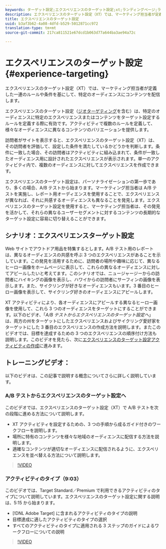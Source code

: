 ```yaml
---
keywords: ターゲット設定;エクスペリエンスのターゲット設定;xt;ランディングページ;ランディングページキャンペーン
description: エクスペリエンスのターゲット設定（XT）では、マーケティング担当者が定義した一連のルールや条件を基にして、特定のオーディエンスにコンテンツを配信します。
title: エクスペリエンスのターゲット設定
uuid: b3af3b62-4a08-4dfd-b529-5012871cc972
translation-type: tm+mt
source-git-commit: 217ca811521e67dcd1b063d77a644ba3ae94a72c

---
```



# エクスペリエンスのターゲット設定{#experience-targeting}

エクスペリエンスのターゲット設定（XT）では、マーケティング担当者が定義した一連のルールや条件を基にして、特定のオーディエンスにコンテンツを配信します。

エクスペリエンスのターゲット設定（[ジオターゲティング](/help/c-target/c-audiences/c-target-rules/geo.md)を含む）は、特定のオーディエンスに特定のエクスペリエンスまたはコンテンツをターゲット設定するルールを定義する際に有効です。アクティビティで複数のルールを定義して、様々なオーディエンスに異なるコンテンツのバリエーションを提供します。

訪問者がサイトを表示すると、エクスペリエンスのターゲット設定（XT）は、その訪問者を評価して、設定した条件を満たしているかどうかを判断します。条件に一致した場合、その訪問者はアクティビティに組み込まれて、条件が一致したオーディエンス用に設計されたエクスペリエンスが表示されます。単一のアクティビティ内で、複数のオーディエンスに対してエクスペリエンスを作成できます。

エクスペリエンスのターゲット設定は、パーソナライゼーションの第一歩であり、多くの場合、A/B テストから始まります。マーケティング担当者は A/B テストを実施し、レポート用オーディエンスを使用することで、エクスペリエンスが異なれば、それに共感するオーディエンスも異なることを発見します。エクスペリエンスのターゲット設定を使用すると、マーケティング担当者は、その発見を活かして、それらの異なるユーザーセグメントに対するコンテンツの長期的なターゲット設定に容易に切り替えることができます。

## シナリオ：エクスペリエンスターゲット設定

Web サイトでアウトドア用品を特集するとします。A/B テスト用のレポートは、異なるオーディエンスの共感を呼ぶ 3 つのエクスペリエンスがあることを示しています。この発見を活用するために、訪問者の場所や趣味に応じて、異なるヒーロー画像をホームページに表示して、これらの異なるオーディエンスに対してアピールしたいと考えてます。このシナリオでは、ニュージャージーからの訪問者にハイキングの画像を表示し、ハワイからの訪問者にサーフィンの画像を表示します。また、サイクリングが好きなオーディエンスもいます。3 番目のヒーロー画像を表示して、サイクリング好きのオーディエンスにアピールします。

XT アクティビティにより、各オーディエンスにアピールする異なるヒーロー画像を使用して、これら 3 つのオーディエンスをターゲットにすることができます。以下のビデオ、「*A/B テストからエクスペリエンスのターゲット設定へ*」は、両方の州をターゲットにしたエクスペリエンスおよびサイクリング愛好家をターゲットにした 3 番目のエクスペリエンスの作成方法を説明します。またこのビデオでは、目標を達成するための 3 つのエクスペリエンスの順序付け方法も説明します。このビデオを見たら、次に[エクスペリエンスのターゲット設定アクティビティの作成](/help/c-activities/t-experience-target/t-xt-create/xt-create.md)に進みます。

## トレーニングビデオ：

以下のビデオは、この記事で説明する概念についてさらに詳しく説明しています。

### A/B テストからエクスペリエンスのターゲット設定へ

このビデオでは、エクスペリエンスのターゲット設定（XT）で A/B テストを次の段階に進める方法について説明します。

* XT アクティビティを設定するための、3 つの手順から成るガイド付きのワークフローを説明します。
* 場所に特有のコンテンツを様々な地域のオーディエンスに配信する方法を説明します。
* 適確なコンテンツが適切なオーディエンスに配信されるように、エクスペリエンスを並べ替える方法について説明します。

>[!VIDEO](https://video.tv.adobe.com/v/22418/?captions=jpn)

### アクティビティのタイプ（9:03）

このビデオでは、Target Standard／Premium で利用できるアクティビティのタイプについて説明しています。エクスペリエンスのターゲット設定に関する説明は、5:15 から始まります。

* [!DNL Adobe Target] に含まれるアクティビティのタイプの説明
* 目標達成に適したアクティビティのタイプの選択
* すべてのアクティビティのタイプに適用される 3 ステップのガイドによるワークフローについての説明

>[!VIDEO](https://video.tv.adobe.com/v/17386?captions=jpn)
